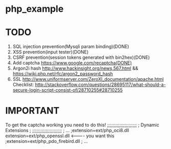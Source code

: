 # php_example

# TODO 
 1. SQL injection prevention(Mysqli param binding)(DONE)
 2. XSS prevention(input tester)(DONE)
 3. CSRF prevention(session tokens generated with bin2hex)(DONE)
 4. Add captcha https://www.google.com/recaptcha(DONE)
 5. Argon2i hash http://www.hackinsight.org/news,567.html  &&   https://wiki.php.net/rfc/argon2_password_hash
 6. SSL http://www.uniformserver.com/ZeroXI_documentation/apache.html
 Checklist: http://stackoverflow.com/questions/28695117/what-should-a-secure-login-script-consist-of/28710255#28710255

# IMPORTANT
To get the captcha working you need to do this!
;;;;;;;;;;;;;;;;;;;;;;
; Dynamic Extensions ;
;;;;;;;;;;;;;;;;;;;;;;
; ...
;extension=ext/php_oci8.dll
extension=ext/php_openssl.dll          <---- you want this
;extension=ext/php_pdo_firebird.dll
; ...
